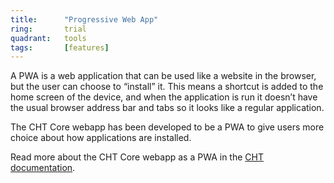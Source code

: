 ```yaml
---
title:      "Progressive Web App"
ring:       trial
quadrant:   tools
tags:       [features]
---
```


A PWA is a web application that can be used like a website in the browser, but the user can choose to “install” it. This means a shortcut is added to the home screen of the device, and when the application is run it doesn’t have the usual browser address bar and tabs so it looks like a regular application.

The CHT Core webapp has been developed to be a PWA to give users more choice about how applications are installed.

Read more about the CHT Core webapp as a PWA in the [CHT documentation](https://docs.communityhealthtoolkit.org/core/overview/pwa/). 

